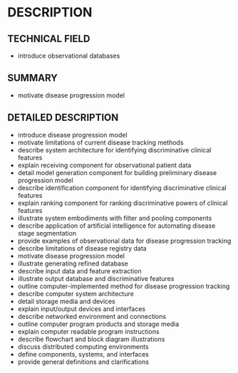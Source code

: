 # DESCRIPTION

## TECHNICAL FIELD

- introduce observational databases

## SUMMARY

- motivate disease progression model

## DETAILED DESCRIPTION

- introduce disease progression model
- motivate limitations of current disease tracking methods
- describe system architecture for identifying discriminative clinical features
- explain receiving component for observational patient data
- detail model generation component for building preliminary disease progression model
- describe identification component for identifying discriminative clinical features
- explain ranking component for ranking discriminative powers of clinical features
- illustrate system embodiments with filter and pooling components
- describe application of artificial intelligence for automating disease stage segmentation
- provide examples of observational data for disease progression tracking
- describe limitations of disease registry data
- motivate disease progression model
- illustrate generating refined database
- describe input data and feature extraction
- illustrate output database and discriminative features
- outline computer-implemented method for disease progression tracking
- describe computer system architecture
- detail storage media and devices
- explain input/output devices and interfaces
- describe networked environment and connections
- outline computer program products and storage media
- explain computer readable program instructions
- describe flowchart and block diagram illustrations
- discuss distributed computing environments
- define components, systems, and interfaces
- provide general definitions and clarifications

